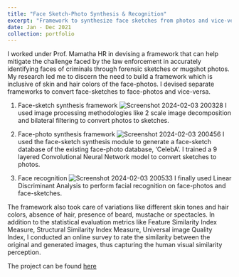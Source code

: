 ```yaml
---
title: "Face Sketch-Photo Synthesis & Recognition"
excerpt: "Framework to synthesize face sketches from photos and vice-versa along with facial recognition"
date: Jan - Dec 2021
collection: portfolio
---
```


I worked under Prof. Mamatha HR in devising a framework that can help mitigate the challenge faced by
the law enforcement in accurately identifying faces of criminals through forensic sketches or mugshot
photos. My research led me to discern the need to build a framework which is inclusive of skin and hair
colors of the face-photos. I devised separate frameworks to convert face-sketches to face-photos and
vice-versa. 
1. Face-sketch synthesis framework
![Screenshot 2024-02-03 200328](https://github.com/mitravinda462/mitravinda462.github.io/assets/53876415/9e5a3c61-ea9c-48b3-9332-b2e32b99eb86)
I used image processing methodologies like 2 scale image decomposition and bilateral
filtering to convert photos to sketches.
 
2. Face-photo synthesis framework
![Screenshot 2024-02-03 200456](https://github.com/mitravinda462/mitravinda462.github.io/assets/53876415/c459655c-3c05-41bd-a582-c8cebad14b83)
I used the face-sketch synthesis module to generate a face-sketch
database of the existing face-photo database, ‘CelebA’. I trained a 9 layered Convolutional Neural
Network model to convert sketches to photos. 

3. Face recognition
![Screenshot 2024-02-03 200533](https://github.com/mitravinda462/mitravinda462.github.io/assets/53876415/6cdf5e37-fea5-4b62-948c-300a6359cd8b)
I finally used Linear Discriminant Analysis to perform
facial recognition on face-photos and face-sketches. 

The framework also took care of variations like
different skin tones and hair colors, absence of hair, presence of beard, mustache or spectacles. In addition
to the statistical evaluation metrics like Feature Similarity Index Measure, Structural Similarity Index
Measure, Universal image Quality Index, I conducted an online survey to rate the similarity between the
original and generated images, thus capturing the human visual similarity perception.

The project can be found [here](https://github.com/mitravinda462/Face-photo-sketch-synthesis-and-Recognition)
